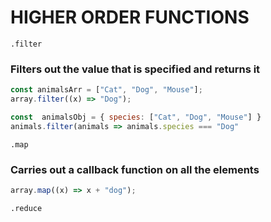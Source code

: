 # HIGHER ORDER FUNCTIONS

`.filter`

### Filters out the value that is specified and returns it

```javascript
const animalsArr = ["Cat", "Dog", "Mouse"];
array.filter((x) => "Dog");
```

```javascript
const  animalsObj = { species: ["Cat", "Dog", "Mouse"] }
animals.filter(animals => animals.species === "Dog"
```

`.map`

### Carries out a callback function on all the elements

```javascript
array.map((x) => x + "dog");
```

`.reduce`
